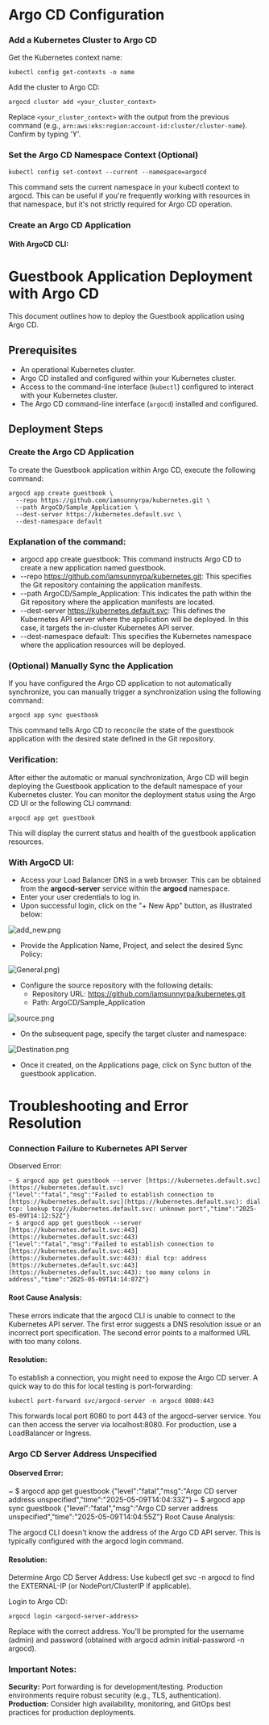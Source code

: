 # Argo CD Configuration
### Add a Kubernetes Cluster to Argo CD
Get the Kubernetes context name:
 ```
 kubectl config get-contexts -o name
 ```
Add the cluster to Argo CD:
 ```
 argocd cluster add <your_cluster_context>
 ```

 Replace `<your_cluster_context>` with the output from the previous command (e.g.,  `arn:aws:eks:region:account-id:cluster/cluster-name`).  Confirm by typing 'Y'.
### Set the Argo CD Namespace Context (Optional)

```
kubectl config set-context --current --namespace=argocd
```

This command sets the current namespace in your kubectl context to argocd. This can be useful if you're frequently working with resources in that namespace, but it's not strictly required for Argo CD operation.

### Create an Argo CD Application

#### With ArgoCD CLI:

# Guestbook Application Deployment with Argo CD

This document outlines how to deploy the Guestbook application using Argo CD.

## Prerequisites

* An operational Kubernetes cluster.
* Argo CD installed and configured within your Kubernetes cluster.
* Access to the command-line interface (`kubectl`) configured to interact with your Kubernetes cluster.
* The Argo CD command-line interface (`argocd`) installed and configured.

## Deployment Steps

### Create the Argo CD Application

To create the Guestbook application within Argo CD, execute the following command:

```
argocd app create guestbook \
  --repo https://github.com/iamsunnyrpa/kubernetes.git \
  --path ArgoCD/Sample_Application \
  --dest-server https://kubernetes.default.svc \
  --dest-namespace default
```
### Explanation of the command:

* argocd app create guestbook: This command instructs Argo CD to create a new application named guestbook.
* --repo https://github.com/iamsunnyrpa/kubernetes.git: This specifies the Git repository containing the application manifests.
* --path ArgoCD/Sample_Application: This indicates the path within the Git repository where the application manifests are located.
* --dest-server https://kubernetes.default.svc: This defines the Kubernetes API server where the application will be deployed. In this case, it targets the in-cluster Kubernetes API server.
* --dest-namespace default: This specifies the Kubernetes namespace where the application resources will be deployed.
### (Optional) Manually Sync the Application
If you have configured the Argo CD application to not automatically synchronize, you can manually trigger a synchronization using the following command:


```
argocd app sync guestbook
```

This command tells Argo CD to reconcile the state of the guestbook application with the desired state defined in the Git repository.

### Verification:
After either the automatic or manual synchronization, Argo CD will begin deploying the Guestbook application to the default namespace of your Kubernetes cluster. You can monitor the deployment status using the Argo CD UI or the following CLI command:


```
argocd app get guestbook
```
This will display the current status and health of the guestbook application resources.

### With ArgoCD UI:

* Access your Load Balancer DNS in a web browser. This can be obtained from the **argocd-server** service within the **argocd** namespace.
* Enter your user credentials to log in.
* Upon successful login, click on the "+ New App" button, as illustrated below:

![add_new.png](https://github.com/iamsunnyrpa/kubernetes/blob/main/ArgoCD/images/add_new.png)
* Provide the Application Name, Project, and select the desired Sync Policy:

![General.png)](https://github.com/iamsunnyrpa/kubernetes/blob/main/ArgoCD/images/General.png)
* Configure the source repository with the following details:
  - Repository URL: https://github.com/iamsunnyrpa/kubernetes.git
  - Path: ArgoCD/Sample_Application

![source.png](https://github.com/iamsunnyrpa/kubernetes/blob/main/ArgoCD/images/source.png)
* On the subsequent page, specify the target cluster and namespace:

![Destination.png](https://github.com/iamsunnyrpa/kubernetes/blob/main/ArgoCD/images/Destination.png)

* Once it created, on the Applications page, click on Sync button of the guestbook application.



# Troubleshooting and Error Resolution
### Connection Failure to Kubernetes API Server
Observed Error:

```
~ $ argocd app get guestbook --server [https://kubernetes.default.svc](https://kubernetes.default.svc)
{"level":"fatal","msg":"Failed to establish connection to [https://kubernetes.default.svc](https://kubernetes.default.svc): dial tcp: lookup tcp///kubernetes.default.svc: unknown port","time":"2025-05-09T14:12:52Z"}
~ $ argocd app get guestbook --server [https://kubernetes.default.svc:443](https://kubernetes.default.svc:443)
{"level":"fatal","msg":"Failed to establish connection to [https://kubernetes.default.svc:443](https://kubernetes.default.svc:443): dial tcp: address [https://kubernetes.default.svc:443](https://kubernetes.default.svc:443): too many colons in address","time":"2025-05-09T14:14:07Z"}
```

#### Root Cause Analysis:

These errors indicate that the argocd CLI is unable to connect to the Kubernetes API server. The first error suggests a DNS resolution issue or an incorrect port specification. The second error points to a malformed URL with too many colons.

#### Resolution:

To establish a connection, you might need to expose the Argo CD server.  A quick way to do this for local testing is port-forwarding:

```
kubectl port-forward svc/argocd-server -n argocd 8080:443
```

This forwards local port 8080 to port 443 of the argocd-server service. You can then access the server via localhost:8080.  For production, use a LoadBalancer or Ingress.

### Argo CD Server Address Unspecified

#### Observed Error:

~ $ argocd app get guestbook
{"level":"fatal","msg":"Argo CD server address unspecified","time":"2025-05-09T14:04:33Z"}
~ $ argocd app sync guestbook
{"level":"fatal","msg":"Argo CD server address unspecified","time":"2025-05-09T14:04:55Z"}
Root Cause Analysis:

The argocd CLI doesn't know the address of the Argo CD API server.  This is typically configured with the argocd login command.

#### Resolution:

Determine Argo CD Server Address: Use kubectl get svc -n argocd to find the EXTERNAL-IP (or NodePort/ClusterIP if applicable).

Login to Argo CD:


```
argocd login <argocd-server-address>
```

Replace <argocd-server-address> with the correct address. You'll be prompted for the username (admin) and password (obtained with argocd admin initial-password -n argocd).

### Important Notes:

**Security:** Port forwarding is for development/testing. Production environments require robust security (e.g., TLS, authentication).
**Production:** Consider high availability, monitoring, and GitOps best practices for production deployments.